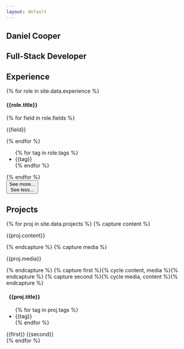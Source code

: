 ```yaml
---
layout: default
---
```

<section id="hero">
	<div class="container">		
		<h1>Daniel Cooper</h1>
		<h2>Full-Stack Developer</h2>
		<h3>
		<i class="fa-solid fa-code" aria-hidden="true"></i>
		<i class="fa-solid fa-database" aria-hidden="true"></i>
		<i class="fa-solid fa-link" aria-hidden="true"></i>
		</h3>
	</div>
</section>
<section class="experience" id="roles">
	<div class="container">
		<h2>Experience</h2>
		<i class="fa-solid fa-chevron-up timeline-point" aria-hidden="true"></i>
		{% for role in site.data.experience %}
		<div class="role {{role.div_class}}">
			<h4>{{role.title}}</h4>
			{% for field in role.fields %}
			<p>{{field}}</p>
			{% endfor %}
			<ul class="tags">
			{% for tag in role.tags %}
				<li>{{tag}}</li>
			{% endfor %}
			</ul>
		</div>
		{% endfor %}
		<i class="fa-solid fa-circle-notch timeline-point timeline-bottom" aria-hidden="true"></i>
	</div>
</section>
<button id="roles-expander">
	<span class="opener">
		<span class="text">See more...</span><br/>
		<i class="fa-solid fa-chevron-down" aria-hidden="true"></i>
	</span>
	<span class="closer">	
		<span class="text">See less...</span><br/>
		<i class="fa-solid fa-chevron-up" aria-hidden="true"></i>
	</span>
</button>
<section class="off portfolio" id="projects">
	<h2>Projects</h2>
	{% for proj in site.data.projects %}
		{% capture content %} 
			<div class="column half">
				<p>{{proj.content}}</p>
			</div>{% endcapture %}
		{% capture media %}<div class="column half">
				<p>{{proj.media}}</p>
			</div> {% endcapture %}
		{% capture first %}{% cycle content, media %}{% endcapture %}
		{% capture second %}{% cycle media, content %}{% endcapture %}
		<div class="project container">
			<h4><i class="fa {{proj.icon}}" aria-hidden="true"></i>&nbsp; {{proj.title}}</h4>
			<ul class="tags">
			{% for tag in proj.tags %}
				<li>{{tag}}</li>
			{% endfor %}
			</ul>
			{{first}}
			{{second}}
		</div>
	{% endfor %}
</section>